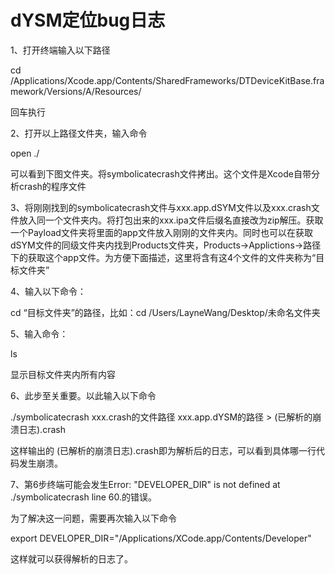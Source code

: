 # dYSM定位bug日志

1、打开终端输入以下路径

cd /Applications/Xcode.app/Contents/SharedFrameworks/DTDeviceKitBase.framework/Versions/A/Resources/

回车执行

2、打开以上路径文件夹，输入命令

open ./

可以看到下图文件夹。将symbolicatecrash文件拷出。这个文件是Xcode自带分析crash的程序文件


3、将刚刚找到的symbolicatecrash文件与xxx.app.dSYM文件以及xxx.crash文件放入同一个文件夹内。将打包出来的xxx.ipa文件后缀名直接改为zip解压。获取一个Payload文件夹将里面的app文件放入刚刚的文件夹内。同时也可以在获取dSYM文件的同级文件夹内找到Products文件夹，Products->Applictions->路径下的获取这个app文件。为方便下面描述，这里将含有这4个文件的文件夹称为“目标文件夹”


4、输入以下命令：

cd  “目标文件夹”的路径，比如：cd /Users/LayneWang/Desktop/未命名文件夹

5、输入命令：

ls

显示目标文件夹内所有内容

6、此步至关重要。以此输入以下命令

./symbolicatecrash  xxx.crash的文件路径  xxx.app.dYSM的路径  >  (已解析的崩溃日志).crash

这样输出的 (已解析的崩溃日志).crash即为解析后的日志，可以看到具体哪一行代码发生崩溃。

7、第6步终端可能会发生Error: "DEVELOPER_DIR" is not defined at ./symbolicatecrash line 60.的错误。

为了解决这一问题，需要再次输入以下命令

export DEVELOPER_DIR="/Applications/XCode.app/Contents/Developer"

这样就可以获得解析的日志了。

